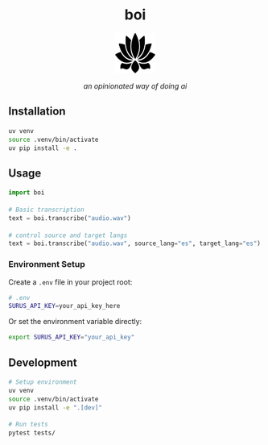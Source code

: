 <div align="center">
  <h1>boi</h1>
  <img src="public/icon.png" alt="icon" width="80" height="80">
  <p><em>an opinionated way of doing ai</em></p>
</div>

## Installation

```bash
uv venv
source .venv/bin/activate
uv pip install -e .
```

## Usage

```python
import boi

# Basic transcription
text = boi.transcribe("audio.wav")

# control source and target langs
text = boi.transcribe("audio.wav", source_lang="es", target_lang="es")
```

### Environment Setup

Create a `.env` file in your project root:

```bash
# .env
SURUS_API_KEY=your_api_key_here
```

Or set the environment variable directly:
```bash
export SURUS_API_KEY="your_api_key"
```

## Development

```bash
# Setup environment
uv venv
source .venv/bin/activate
uv pip install -e ".[dev]"

# Run tests
pytest tests/
```